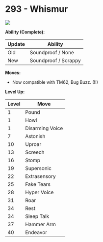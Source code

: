 # 293 - Whismur
![][293]

**Ability (Complete):**

Update | Ability
---    | ---
Old    | Soundproof / None
New    | Soundproof / Scrappy

**Moves:**

 - Now compatible with TM62, Bug Buzz. (!!)

**Level Up:**

Level | Move
---   | ---
  1   | Pound
  1   | Howl
  1   | Disarming Voice
  7   | Astonish
 10   | Uproar
 13   | Screech
 16   | Stomp
 19   | Supersonic
 22   | Extrasensory
 25   | Fake Tears
 28   | Hyper Voice
 31   | Roar
 34   | Rest
 34   | Sleep Talk
 37   | Hammer Arm
 40   | Endeavor



[293]: /img/pokemon/293.png
